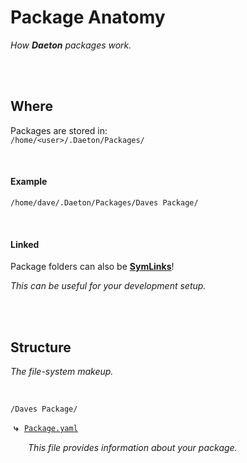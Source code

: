 
# Package Anatomy

*How **Daeton** packages work.*

<br>
<br>

## Where

Packages are stored in: <br>
`/home/<user>/.Daeton/Packages/`

<br>

#### Example

`/home/dave/.Daeton/Packages/Daves Package/`

<br>

#### Linked

Package folders can also be **[SymLinks]**!

*This can be useful for your development setup.*

<br>
<br>

## Structure

*The file-system makeup.*

<br>

`/Daves Package/`

 **⤷**  [`Package.yaml`]

      *This file provides information about your package.*

<br>
<br>


<!----------------------------------------------------------------------------->

[SymLinks]: https://en.wikipedia.org/wiki/Symbolic_link

[`Package.yaml`]: Files/Package.md